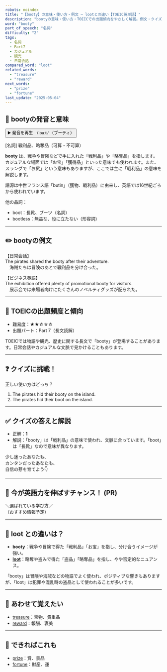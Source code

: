 ```yaml
---
robots: noindex
title: "【booty】の意味・使い方・例文 ― lootとの違い【TOEIC英単語】"
description: "bootyの意味・使い方・TOEICでの出題傾向をやさしく解説。例文・クイズ付きでlootとの違いもわかりやすく学べます。"
word: "booty"
part_of_speech: "名詞"
difficulty: "2"
tags:
  - 名詞
  - Part7
  - カジュアル
  - 観光
  - 日常会話
compared_word: "loot"
related_words:
  - "treasure"
  - "reward"
next_words:
  - "prize"
  - "fortune"
last_update: "2025-05-04"
---
```


## 🔰 bootyの発音と意味

<button class="play-audio" onclick="playTTS('booty')">
  <span class="play-audio-main">
    ▶️ 発音を再生　/ˈbuːti/
  </span>
  <span class="play-audio-sub">
    （ブーティ）
  </span>
</button>

[名詞] 戦利品、略奪品（可算・不可算）

**booty** は、戦争や冒険などで手に入れた「戦利品」や「略奪品」を指します。カジュアルな場面では「お宝」「獲得品」といった意味でも使われます。また、スラングで「お尻」という意味もありますが、ここでは主に「戦利品」の意味を解説します。

語源は中世フランス語「butin」（獲物、戦利品）に由来し、英語では16世紀ごろから使われています。

他の品詞：  
- boot：長靴、ブーツ（名詞）
- bootless：無益な、役に立たない（形容詞）

---

## ✏️ bootyの例文

【日常会話】  
The pirates shared the booty after their adventure.  
　海賊たちは冒険のあとで戦利品を分け合った。

【ビジネス英語】  
The exhibition offered plenty of promotional booty for visitors.  
　展示会では来場者向けにたくさんのノベルティグッズが配られた。

---

## 🎯 TOEICの出題頻度と傾向

- 難易度：★★☆☆☆
- 出題パート：Part 7（長文読解）

TOEICでは物語や観光、歴史に関する長文で「booty」が登場することがあります。日常会話やカジュアルな文脈で見かけることもあります。

---

## ❓ クイズに挑戦！

正しい使い方はどっち？

1. The pirates hid their booty on the island.  
2. The pirates hid their boot on the island.

---

## ✅ クイズの答えと解説

- 正解：**1**
- 解説：「booty」は「戦利品」の意味で使われ、文脈に合っています。「boot」は「長靴」なので意味が異なります。

少し迷ったあなたも、  
カンタンだったあなたも、  
自信の芽を育てよう👇️

---

## 🚀 今が英語力を伸ばすチャンス！ (PR)

<div class="info-center">
＼選ばれている学び方／<br>  
（おすすめ情報予定）
</div>

---

## 🤔  loot との違いは？

- **booty**：戦争や冒険で得た「戦利品」「お宝」を指し、分け合うイメージが強い。
- **[loot](/loot)**：略奪や盗みで得た「盗品」「略奪品」を指し、やや否定的なニュアンス。

「booty」は冒険や海賊などの物語でよく使われ、ポジティブな響きもありますが、「loot」は犯罪や混乱時の盗品として使われることが多いです。

---

## 🧩 あわせて覚えたい

- [treasure](/treasure)：宝物、貴重品
- [reward](/reward)：報酬、褒美

---

## 📖 できればこれも

- [prize](/prize)：賞、景品
- [fortune](/fortune)：財産、運

<!-- cvid: aid16_bid31 -->
